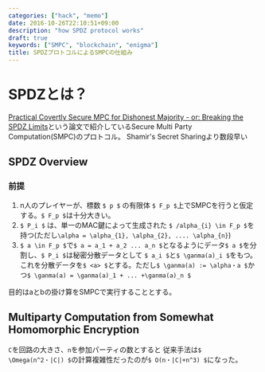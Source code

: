 ```yaml
---
categories: ["hack", "memo"]
date: 2016-10-26T22:10:51+09:00
description: "how SPDZ protocol works"
draft: true
keywords: ["SMPC", "blockchain", "enigma"]
title: SPDZプロトコルによるSMPCの仕組み
---
```



# SPDZとは？

[Practical Covertly Secure MPC for Dishonest Majority - or: Breaking the SPDZ Limits](https://eprint.iacr.org/2012/642.pdf)という論文で紹介しているSecure Multi Party Computation(SMPC)のプロトコル。
Shamir's Secret Sharingより数段早い

## SPDZ Overview

### 前提

1. n人のプレイヤーが、標数 `$ p $` の有限体 `$ F_p $`上でSMPCを行うと仮定する。`$ F_p $`は十分大きい。
2. `$ P_i $` は、単一のMAC鍵によって生成された `$ /alpha_{i} \in F_p $`を持つ(ただし`\alpha = \alpha_{1}, \alpha_{2}, .... \alpha_{n}`)
3. `$ a \in F_p $`で`$ a = a_1 + a_2 ... a_n $`となるようにデータ`$ a $`を分割し、`$ P_i $`は秘密分散データとして `$ a_i $`と`$ \ganma(a)_i $`をもつ。これを分散データを`$ <a> $`とする。ただし`$ \ganma(a) := \alpha・a $`かつ`$ \ganma(a) = \ganma(a)_1 + ... +\ganma(a)_n $`


目的はaとbの掛け算をSMPCで実行することとする。

## Multiparty Computation from Somewhat Homomorphic Encryption

`C`を回路の大きさ、`n`を参加パーティの数とすると
従来手法は`$ \Omega(n^2・|C|) $`の計算複雑性だったのが`$ O(n・|C|+n^3) $`になった。
